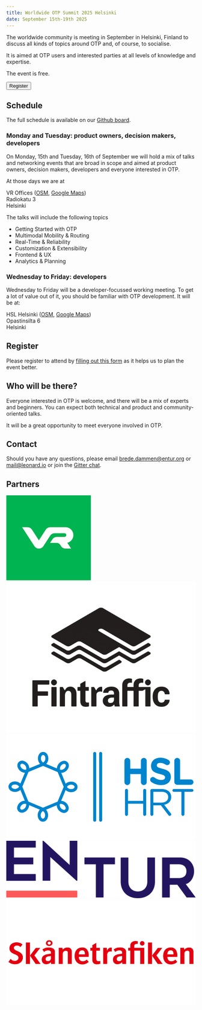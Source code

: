 ```yaml
---
title: Worldwide OTP Summit 2025 Helsinki
date: September 15th-19th 2025
---
```


The worldwide community is meeting in September in Helsinki, Finland to discuss all kinds of topics around OTP 
 and, of course, to socialise. 

It is aimed at OTP users and interested parties at all levels of knowledge and expertise.

The event is free.

<a href="https://docs.google.com/forms/d/e/1FAIpQLSdR363ujobEKi5g_cP96r6X4UVhGy2J7pyir5dbX-u9eQCJRg/viewform?usp=dialog" target="_blank">
 <button >Register</button>
</a>

## Schedule

The full schedule is available on our [Github board](https://github.com/orgs/opentripplanner/projects/4/views/1).

### Monday and Tuesday: product owners, decision makers, developers

On Monday, 15th and Tuesday, 16th of September we will hold a mix of talks and networking events that 
are broad in scope and aimed at product owners, decision makers, developers and everyone interested
in OTP.

At those days we are at

VR Offices ([OSM](https://www.openstreetmap.org/way/445089820), [Google Maps](https://maps.app.goo.gl/Chwx64ioQZSgRzG28))  
Radiokatu 3  
Helsinki

The talks will include the following topics

- Getting Started with OTP
- Multimodal Mobility & Routing
- Real-Time & Reliability
- Customization & Extensibility
- Frontend & UX
- Analytics & Planning

### Wednesday to Friday: developers

Wednesday to Friday will be a developer-focussed working meeting. To get a lot of value
out of it, you should be familiar with OTP development. It will be at:

HSL Helsinki ([OSM](https://www.openstreetmap.org/node/2136579378), [Google Maps](https://maps.app.goo.gl/32ER7zoCjRn56u1v7))  
Opastinsilta 6  
Helsinki 

## Register

Please register to attend by [filling out this form](https://docs.google.com/forms/d/e/1FAIpQLSdR363ujobEKi5g_cP96r6X4UVhGy2J7pyir5dbX-u9eQCJRg/viewform?usp=dialog)
as it helps us to plan the event better.

## Who will be there?

Everyone interested in OTP is welcome, and there will be a mix of experts and beginners. You can
expect both technical and product and community-oriented talks.

It will be a great opportunity to meet everyone involved in OTP.

## Contact

Should you have any questions, please email [brede.dammen@entur.org](mailto:brede.dammen@entur.org) or 
[mail@leonard.io](mailto:mail@leonard.io) or join the [Gitter chat](https://gitter.im/opentripplanner/OpenTripPlanner).

## Partners

![VR](img/vr.png)
![Fintraffic](img/fintraffic.png)
![HSL](img/hsl.png)
![Entur](img/entur.png)
![Skanetrafiken](img/skanetrafiken.png)
